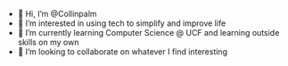 - 👋 Hi, I’m @Collinpalm
- 👀 I’m interested in using tech to simplify and improve life
- 🌱 I’m currently learning Computer Science @ UCF and learning outside skills on my own
- 💞️ I’m looking to collaborate on whatever I find interesting

<!---
Collinpalm/Collinpalm is a ✨ special ✨ repository because its `README.md` (this file) appears on your GitHub profile.
You can click the Preview link to take a look at your changes.
--->
